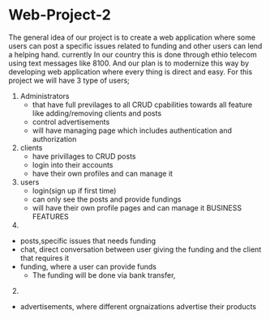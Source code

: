 # Web-Project-2
The general idea of our project is to create a web application where some users can post a specific issues related to funding and other users can lend a helping hand.
currently In our country this is done through ethio telecom using text messages like 8100. And our plan is to modernize this way by developing web application where every thing is direct and easy. 
For this project we will have 3 type of users;
  1. Administrators
     - that have full previlages to all CRUD cpabilities towards all feature like adding/removing clients and posts 
     - control advertisements
     - will have managing page which includes authentication and authorization
  2. clients 
     - have privillages to CRUD posts
     - login into their accounts
     - have their own profiles and can manage it
  3. users
     - login(sign up if first time)
     - can only see the posts and provide fundings
     - will have their own profile pages and can manage it
BUSINESS FEATURES
1.
- posts,specific issues that needs funding 
- chat, direct conversation between user giving the funding and the client that requires it
- funding, where a user can provide funds
    - The funding will be done via bank transfer, 
2. 
 - advertisements, where different orgnaizations advertise their products

